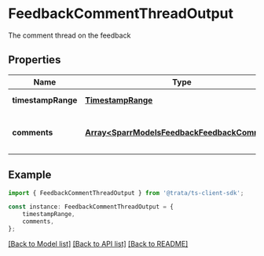 # FeedbackCommentThreadOutput

The comment thread on the feedback

## Properties

Name | Type | Description | Notes
------------ | ------------- | ------------- | -------------
**timestampRange** | [**TimestampRange**](TimestampRange.md) |  | [default to undefined]
**comments** | [**Array&lt;SparrModelsFeedbackFeedbackComment&gt;**](SparrModelsFeedbackFeedbackComment.md) | The comments on the feedback | [default to undefined]

## Example

```typescript
import { FeedbackCommentThreadOutput } from '@trata/ts-client-sdk';

const instance: FeedbackCommentThreadOutput = {
    timestampRange,
    comments,
};
```

[[Back to Model list]](../README.md#documentation-for-models) [[Back to API list]](../README.md#documentation-for-api-endpoints) [[Back to README]](../README.md)

